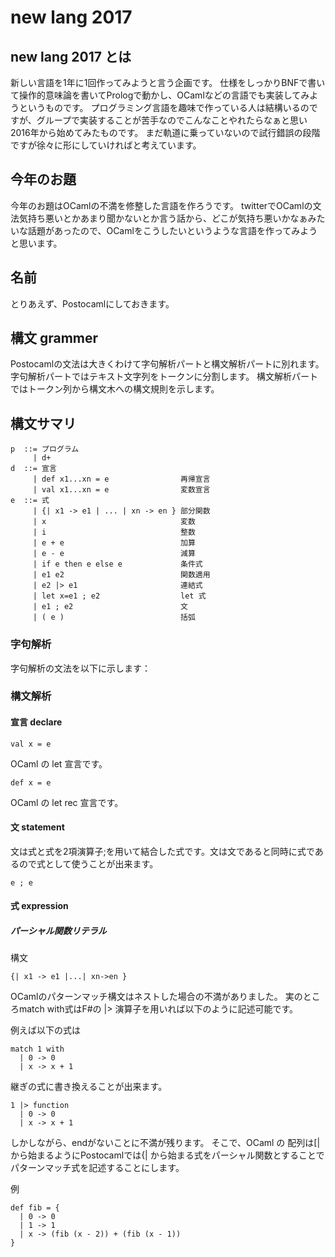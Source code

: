 # new lang 2017

## new lang 2017 とは

新しい言語を1年に1回作ってみようと言う企画です。
仕様をしっかりBNFで書いて操作的意味論を書いてPrologで動かし、OCamlなどの言語でも実装してみようというものです。
プログラミング言語を趣味で作っている人は結構いるのですが、グループで実装することが苦手なのでこんなことやれたらなぁと思い2016年から始めてみたものです。
まだ軌道に乗っていないので試行錯誤の段階ですが徐々に形にしていければと考えています。

## 今年のお題

今年のお題はOCamlの不満を修整した言語を作ろうです。
twitterでOCamlの文法気持ち悪いとかあまり聞かないとか言う話から、どこが気持ち悪いかなぁみたいな話題があったので、OCamlをこうしたいというような言語を作ってみようと思います。

## 名前

とりあえず、Postocamlにしておきます。

## 構文 grammer

Postocamlの文法は大きくわけて字句解析パートと構文解析パートに別れます。
字句解析パートではテキスト文字列をトークンに分割します。
構文解析パートではトークン列から構文木への構文規則を示します。

## 構文サマリ

    p  ::= プログラム
         | d+
    d  ::= 宣言
         | def x1...xn = e                再帰宣言
         | val x1...xn = e                変数宣言
    e  ::= 式
         | {| x1 -> e1 | ... | xn -> en } 部分関数
         | x                              変数
         | i                              整数
         | e + e                          加算
         | e - e                          減算
         | if e then e else e             条件式
         | e1 e2                          関数適用
         | e2 |> e1                       連結式
         | let x=e1 ; e2                  let 式
         | e1 ; e2                        文
         | ( e )                          括弧

### 字句解析

字句解析の文法を以下に示します：

### 構文解析
#### 宣言 declare

    val x = e

OCaml の let 宣言です。

    def x = e

OCaml の let rec 宣言です。

#### 文 statement

文は式と式を2項演算子;を用いて結合した式です。文は文であると同時に式であるので式として使うことが出来ます。

    e ; e

#### 式 expression



##### パーシャル関数リテラル

構文

    {| x1 -> e1 |...| xn->en }

OCamlのパターンマッチ構文はネストした場合の不満がありました。
実のところmatch with式はF#の |> 演算子を用いれば以下のように記述可能です。

例えば以下の式は

    match 1 with
      | 0 -> 0
      | x -> x + 1

継ぎの式に書き換えることが出来ます。

    1 |> function
      | 0 -> 0
      | x -> x + 1

しかしながら、endがないことに不満が残ります。
そこで、OCaml の 配列は[| から始まるようにPostocamlでは{| から始まる式をパーシャル関数とすることでパターンマッチ式を記述することにします。

例

    def fib = {
      | 0 -> 0
      | 1 -> 1
      | x -> (fib (x - 2)) + (fib (x - 1))
    }
